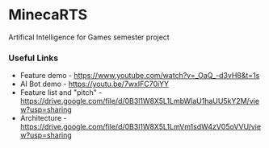 # MinecaRTS
Artifical Intelligence for Games semester project




### Useful Links
* Feature demo - https://www.youtube.com/watch?v=_OaQ_-d3vH8&t=1s
* AI Bot demo - https://youtu.be/7wxIFC70iYY
* Feature list and "pitch" - https://drive.google.com/file/d/0B3l1W8X5L1LmbWlaU1haUU5kY2M/view?usp=sharing
* Architecture - https://drive.google.com/file/d/0B3l1W8X5L1LmVm1sdW4zV05oVVU/view?usp=sharing
